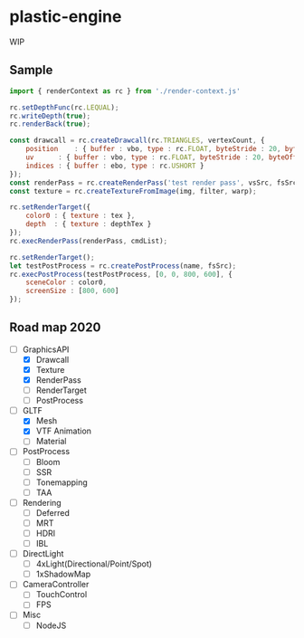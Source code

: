 # plastic-engine

WIP

## Sample

```js
import { renderContext as rc } from './render-context.js'

rc.setDepthFunc(rc.LEQUAL);
rc.writeDepth(true);
rc.renderBack(true);

const drawcall = rc.createDrawcall(rc.TRIANGLES, vertexCount, {
    position	: { buffer : vbo, type : rc.FLOAT, byteStride : 20, byteOffset : 0 },
    uv		: { buffer : vbo, type : rc.FLOAT, byteStride : 20, byteOffset : 12 },
    indices	: { buffer : ebo, type : rc.USHORT }
});
const renderPass = rc.createRenderPass('test render pass', vsSrc, fsSrc);
const texture = rc.createTextureFromImage(img, filter, warp);

rc.setRenderTarget({
    color0 : { texture : tex },
    depth  : { texture : depthTex }
});
rc.execRenderPass(renderPass, cmdList);

rc.setRenderTarget();
let testPostProcess = rc.createPostProcess(name, fsSrc);
rc.execPostProcess(testPostProcess, [0, 0, 800, 600], {
    sceneColor : color0,
    screenSize : [800, 600]
});
```

## Road map 2020

- [ ] GraphicsAPI
  - [x] Drawcall
  - [x] Texture
  - [x] RenderPass
  - [ ] RenderTarget
  - [ ] PostProcess
- [ ] GLTF
  - [x] Mesh
  - [x] VTF Animation
  - [ ] Material
- [ ] PostProcess
  - [ ] Bloom
  - [ ] SSR
  - [ ] Tonemapping
  - [ ] TAA
- [ ] Rendering
  - [ ] Deferred
  - [ ] MRT
  - [ ] HDRI
  - [ ] IBL
- [ ] DirectLight
  - [ ] 4xLight(Directional/Point/Spot)
  - [ ] 1xShadowMap
- [ ] CameraController
  - [ ] TouchControl
  - [ ] FPS
- [ ] Misc
  - [ ] NodeJS
